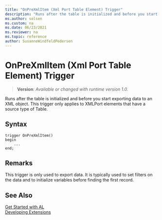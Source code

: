 ```yaml
---
title: "OnPreXmlItem (Xml Port Table Element) Trigger"
description: "Runs after the table is initialized and before you start exporting data to an XML object."
ms.author: solsen
ms.custom: na
ms.date: 06/23/2021
ms.reviewer: na
ms.topic: reference
author: SusanneWindfeldPedersen
---
```

[//]: # (START>DO_NOT_EDIT)
[//]: # (IMPORTANT:Do not edit any of the content between here and the END>DO_NOT_EDIT.)
[//]: # (Any modifications should be made in the .xml files in the ModernDev repo.)

# OnPreXmlItem (Xml Port Table Element) Trigger
> **Version**: _Available or changed with runtime version 1.0._

Runs after the table is initialized and before you start exporting data to an XML object. This trigger only applies to XMLPort elements that have a source type of Table.


## Syntax
```AL
trigger OnPreXmlItem()
begin
    ...
end;
```



[//]: # (IMPORTANT: END>DO_NOT_EDIT)

  
## Remarks  
 This trigger is only used to export data. It is typically used to set filters on the data and to initialize variables before finding the first record.  

## See Also  
[Get Started with AL](../../devenv-get-started.md)  
[Developing Extensions](../../devenv-dev-overview.md)  
